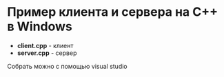 # Пример клиента и сервера на С++ в Windows
<ul>
  <li><b>client.cpp</b> - клиент</li>
  <li><b>server.cpp</b> - сервер</li>
</ul>
<p>Собрать можно с помощью visual studio</p>

